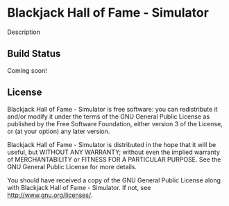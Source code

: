 # Blackjack Hall of Fame - Simulator

Description

## Build Status

Coming soon!

## License

Blackjack Hall of Fame - Simulator is free software: you can redistribute it and/or modify it under the terms of the GNU General Public License as published by the Free Software Foundation, either version 3 of the License, or (at your option) any later version.

Blackjack Hall of Fame - Simulator is distributed in the hope that it will be useful, but WITHOUT ANY WARRANTY; without even the implied warranty of MERCHANTABILITY or FITNESS FOR A PARTICULAR PURPOSE.  See the GNU General Public License for more details.

You should have received a copy of the GNU General Public License along with Blackjack Hall of Fame - Simulator.  If not, see <http://www.gnu.org/licenses/>.